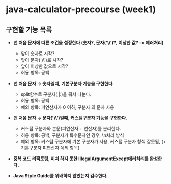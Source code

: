 # java-calculator-precourse (week1)
 

## 구현할 기능 목록
- **맨 처음 문자에 따른 조건을 설정한다 (숫자?, 문자('\\\\')?, 이상한 값? -> 에러처리)**
  - 앞이 숫자로 시작?
  - 앞이 문자('\\\\')로 시작?
  - 앞이 이상한 값으로 시작?
  - 허용 항목: 공백

- **맨 처음 문자 → 숫자일때, 기본구분자 기능을 구현한다.**
  - split함수로 구분자(,|:)을 둬서 나눈다.
  - 허용 항목: 공백 
  - 예외 항목: 피연산자가 0 이하, 구분자 외 문자 사용

- **맨 처음 문자 → 문자('\\\\')일때, 커스텀구분자 기능을 구현한다.**
  - 커스텀 구분자와 본문(피연산자 + 연산자)를 분리한다.
  - 허용 항목: 공백, 구분자가 특수문자인 경우, \n처리 방식
  - 예외 항목: 커스텀 구분자에 기본 구분자가 사용, 커스텀 구분자 형식 잘못됨, (+ 기본구분자 피연산자 예외 항목)

   

- **중복 코드 리팩토링, 미처 하지 못한 IllegalArgumentExcept에러처리를 완성한다.**
- **Java Style Guide를 위배하지 않았는지 검수한다.**
